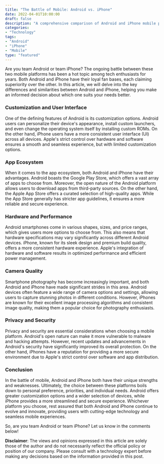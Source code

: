 ```yaml
---
title: "The Battle of Mobile: Android vs. iPhone"
date: 2022-04-01T10:00:00
draft: false
description: "A comprehensive comparison of Android and iPhone mobile platforms."
categories:
- "Technology"
tags:
- "Android"
- "iPhone"
- "Mobile"
type: "featured"
---
```


Are you team Android or team iPhone? The ongoing battle between these two mobile platforms has been a hot topic among tech enthusiasts for years. Both Android and iPhone have their loyal fan bases, each claiming superiority over the other. In this article, we will delve into the key differences and similarities between Android and iPhone, helping you make an informed decision about which one suits your needs better.

### Customization and User Interface

One of the defining features of Android is its customization options. Android users can personalize their device's appearance, install custom launchers, and even change the operating system itself by installing custom ROMs. On the other hand, iPhone users have a more consistent user interface (UI) across all devices. Apple's strict control over hardware and software ensures a smooth and seamless experience, but with limited customization options.

### App Ecosystem

When it comes to the app ecosystem, both Android and iPhone have their advantages. Android boasts the Google Play Store, which offers a vast array of apps to choose from. Moreover, the open nature of the Android platform allows users to download apps from third-party sources. On the other hand, the Apple App Store offers a curated selection of high-quality apps. While the App Store generally has stricter app guidelines, it ensures a more reliable and secure experience.

### Hardware and Performance

Android smartphones come in various shapes, sizes, and price ranges, which gives users more options to choose from. This also means that hardware specifications may vary significantly across different Android devices. iPhone, known for its sleek design and premium build quality, offers a more consistent hardware experience. Apple's integration of hardware and software results in optimized performance and efficient power management.

### Camera Quality

Smartphone photography has become increasingly important, and both Android and iPhone have made significant strides in this area. Android devices often feature a wide range of camera options and settings, allowing users to capture stunning photos in different conditions. However, iPhones are known for their excellent image processing algorithms and consistent image quality, making them a popular choice for photography enthusiasts.

### Privacy and Security

Privacy and security are essential considerations when choosing a mobile platform. Android's open nature can make it more vulnerable to malware and hacking attempts. However, recent updates and advancements in Android's security have significantly improved its overall protection. On the other hand, iPhones have a reputation for providing a more secure environment due to Apple's strict control over software and app distribution.

### Conclusion

In the battle of mobile, Android and iPhone both have their unique strengths and weaknesses. Ultimately, the choice between these platforms boils down to personal preference, priorities, and individual needs. Android offers greater customization options and a wider selection of devices, while iPhone provides a more streamlined and secure experience. Whichever platform you choose, rest assured that both Android and iPhone continue to evolve and innovate, providing users with cutting-edge technology and seamless mobile experiences.

So, are you team Android or team iPhone? Let us know in the comments below!

**Disclaimer**:
The views and opinions expressed in this article are solely those of the author and do not necessarily reflect the official policy or position of our company. Please consult with a technology expert before making any decisions based on the information provided in this post.
